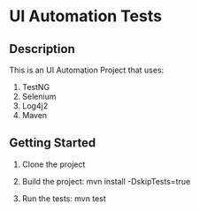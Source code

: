 # UI Automation Tests 

## Description
This is an UI Automation Project that uses:
1. TestNG 
2. Selenium
3. Log4j2
4. Maven   


## Getting Started 
1. Clone the project

2. Build the project: mvn install -DskipTests=true

3. Run the tests: mvn test


